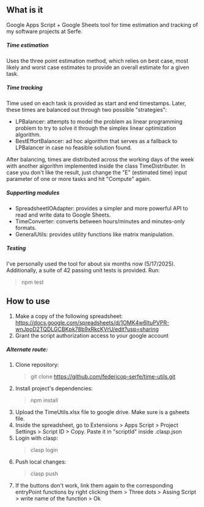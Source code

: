 ## What is it

Google Apps Script + Google Sheets tool for time estimation and tracking of my software projects at Serfe.

##### Time estimation

Uses the three point estimation method, which relies on best case, most likely and worst case estimates to provide an overall estimate for a given task.

##### Time tracking

Time used on each task is provided as start and end timestamps. Later, these times are balanced out through two possible "strategies":

- LPBalancer: attempts to model the problem as linear programming problem to try to solve it through the simplex linear optimization algorithm.
- BestEffortBalancer: ad hoc algorithm that serves as a fallback to LPBalancer in case no feasible solution found.

After balancing, times are distributed across the working days of the week with another algorithm implemented inside the class TimeDistributer.
In case you don't like the result, just change the "E" (estimated time) input parameter of one or more tasks and hit "Compute" again.

##### Supporting modules

- SpreadsheetIOAdapter: provides a simpler and more powerful API to read and write data to Google Sheets.
- TimeConverter: converts between hours/minutes and minutes-only formats.
- GeneralUtils: provides utility functions like matrix manipulation.

##### Testing

I've personally used the tool for about six months now (5/17/2025). Additionally, a suite of 42 passing unit tests is provided. Run:

> npm test

## How to use

1. Make a copy of the following spreadsheet: https://docs.google.com/spreadsheets/d/1OMK4w6ItuPVPR-wnJpoD2TQDLGCBKpk78b9xRkcKVrU/edit?usp=sharing
2. Grant the script authorization access to your google account

##### Alternate route:

1. Clone repository:
   > git clone https://github.com/federicop-serfe/time-utils.git
2. Install project's dependencies:
   > npm install
3. Upload the TimeUtils.xlsx file to google drive. Make sure is a gsheets file.
4. Inside the spreadsheet, go to Extensions > Apps Script > Project Settings > Script ID > Copy. Paste it in "scriptId" inside .clasp.json
5. Login with clasp:
   > clasp login
6. Push local changes:
   > clasp push
7. If the buttons don't work, link them again to the corresponding entryPoint functions by right clicking them > Three dots > Assing Script > write name of the function > Ok
